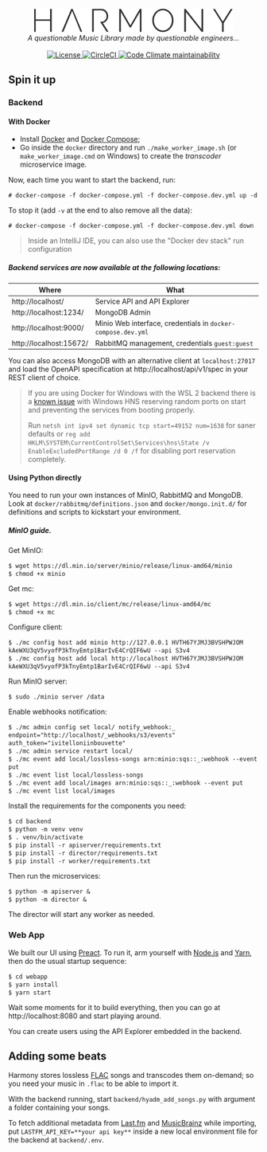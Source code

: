 <p align="center">
  <img alt="Harmony" width="400"
       src="https://raw.githubusercontent.com/unipv-ce18/harmony/master/webapp/src/assets/logo-dark.svg"/>
  <br>
  <em>A questionable Music Library made by questionable engineers...</em>
  <br><br>
  <a href="https://github.com/unipv-ce18/harmony/blob/master/LICENSE">
    <img alt="License" src="https://img.shields.io/github/license/unipv-ce18/harmony">
  </a>
  <a href="https://circleci.com/gh/unipv-ce18/harmony">
    <img alt="CircleCI" src="https://img.shields.io/circleci/build/github/unipv-ce18/harmony"/>
  </a>
  <a href="https://codeclimate.com/github/unipv-ce18/harmony">
    <img alt="Code Climate maintainability" src="https://img.shields.io/codeclimate/maintainability/unipv-ce18/harmony">
  </a>
</p>

## Spin it up

### Backend
 
#### With Docker

- Install [Docker](https://www.docker.com/) and [Docker Compose](https://github.com/docker/compose/releases/latest);
- Go inside the `docker` directory and run `./make_worker_image.sh` (or `make_worker_image.cmd` on Windows) to
  create the _transcoder_ microservice image.
  
Now, each time you want to start the backend, run:

```console
# docker-compose -f docker-compose.yml -f docker-compose.dev.yml up -d
```

To stop it (add `-v` at the end to also remove all the data):

```console
# docker-compose -f docker-compose.yml -f docker-compose.dev.yml down
```

> Inside an IntelliJ IDE, you can also use the "Docker dev stack" run configuration

##### Backend services are now available at the following locations:

| Where                   | What                                                         |
|-------------------------|--------------------------------------------------------------|
| http://localhost/       | Service API and API Explorer                                 |
| http://localhost:1234/  | MongoDB Admin                                                |
| http://localhost:9000/  | Minio Web interface, credentials in `docker-compose.dev.yml` |
| http://localhost:15672/ | RabbitMQ management, credentials `guest:guest`               |

You can also access MongoDB with an alternative client at `localhost:27017` and load the OpenAPI specification at
http://localhost/api/v1/spec in your REST client of choice.

> If you are using Docker for Windows with the WSL 2 backend there is a
> [known issue](https://github.com/docker/for-win/issues/3171) with Windows HNS reserving random ports on start and
> preventing the services from booting properly.
>
> Run `netsh int ipv4 set dynamic tcp start=49152 num=1638` for saner defaults or
> `reg add HKLM\SYSTEM\CurrentControlSet\Services\hns\State /v EnableExcludedPortRange /d 0 /f` for disabling port
> reservation completely.

#### Using Python directly

You need to run your own instances of MinIO, RabbitMQ and MongoDB. Look at `docker/rabbitmq/definitions.json` and
`docker/mongo.init.d/` for definitions and scripts to kickstart your environment.

##### MinIO guide.

Get MinIO:
```console
$ wget https://dl.min.io/server/minio/release/linux-amd64/minio
$ chmod +x minio
```

Get mc:
```console
$ wget https://dl.min.io/client/mc/release/linux-amd64/mc
$ chmod +x mc
```

Configure client:
```console
$ ./mc config host add minio http://127.0.0.1 HVTH67YJMJ3BVSHPWJOM kAeWXU3qV5vyofP3kTnyEmtp1BarIvE4CrQIF6wU --api S3v4
$ ./mc config host add local http://localhost HVTH67YJMJ3BVSHPWJOM kAeWXU3qV5vyofP3kTnyEmtp1BarIvE4CrQIF6wU --api S3v4
```

Run MinIO server:
```console
$ sudo ./minio server /data
```

Enable webhooks notification:
```console
$ ./mc admin config set local/ notify_webhook:_ endpoint="http://localhost/_webhooks/s3/events" auth_token="ivitelloniinbouvette"
$ ./mc admin service restart local/
$ ./mc event add local/lossless-songs arn:minio:sqs::_:webhook --event put
$ ./mc event list local/lossless-songs
$ ./mc event add local/images arn:minio:sqs::_:webhook --event put
$ ./mc event list local/images
```

Install the requirements for the components you need:

```console
$ cd backend
$ python -m venv venv
$ . venv/bin/activate
$ pip install -r apiserver/requirements.txt
$ pip install -r director/requirements.txt
$ pip install -r worker/requirements.txt
```

Then run the microservices:

```console
$ python -m apiserver &
$ python -m director &
```

The director will start any worker as needed.

### Web App

We built our UI using [Preact](https://preactjs.com/). To run it, arm yourself with [Node.js](https://nodejs.org/)
and [Yarn](https://yarnpkg.com/), then do the usual startup sequence:

```console
$ cd webapp
$ yarn install
$ yarn start
```

Wait some moments for it to build everything, then you can go at http://localhost:8080 and start playing around.

You can create users using the API Explorer embedded in the backend.

## Adding some beats

Harmony stores lossless [FLAC](https://xiph.org/flac/) songs and transcodes them on-demand; so you need your music
in `.flac` to be able to import it. 

With the backend running, start `backend/hyadm_add_songs.py` with argument a folder containing your songs.
 
To fetch additional metadata from [Last.fm](https://www.last.fm/) and [MusicBrainz](https://musicbrainz.org/) while
importing, put `LASTFM_API_KEY=**your api key**` inside a new local environment file for the backend at `backend/.env`.
